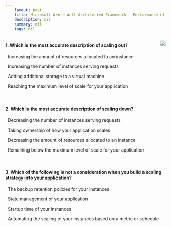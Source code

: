 ```yaml
---
    layout: post
    title: Microsoft Azure Well-Architected Framework - Performance efficiency - Use scaling up and scaling out in your architecture
    description: nil
    summary: nil
    tags: nil
---
```



 <a target="_blank" href="https://docs.microsoft.com/en-us/learn/modules/azure-well-architected-performance-efficiency/2-scaling-up-and-scaling-out/"><i class="fas fa-external-link-alt"></i> </a>
 <img align="right" src="https://docs.microsoft.com/en-us/learn/achievements/azure-well-architected-performance-efficiency.svg">
####  1. Which is the most accurate description of scaling out?


<i class='far fa-square'></i> &nbsp;&nbsp;Increasing the amount of resources allocated to an instance

<i class='fas fa-check-square' style='color: Dodgerblue;'></i> &nbsp;&nbsp;Increasing the number of instances serving requests

<i class='far fa-square'></i> &nbsp;&nbsp;Adding additional storage to a virtual machine

<i class='far fa-square'></i> &nbsp;&nbsp;Reaching the maximum level of scale for your application
<br />
<br />
<br />

####  2. Which is the most accurate description of scaling down?


<i class='far fa-square'></i> &nbsp;&nbsp;Decreasing the number of instances serving requests

<i class='far fa-square'></i> &nbsp;&nbsp;Taking ownership of how your application scales

<i class='fas fa-check-square' style='color: Dodgerblue;'></i> &nbsp;&nbsp;Decreasing the amount of resources allocated to an instance

<i class='far fa-square'></i> &nbsp;&nbsp;Remaining below the maximum level of scale for your application
<br />
<br />
<br />

####  3. Which of the following is not a consideration when you build a scaling strategy into your application?


<i class='fas fa-check-square' style='color: Dodgerblue;'></i> &nbsp;&nbsp;The backup retention policies for your instances

<i class='far fa-square'></i> &nbsp;&nbsp;State management of your application

<i class='far fa-square'></i> &nbsp;&nbsp;Startup time of your instances

<i class='far fa-square'></i> &nbsp;&nbsp;Automating the scaling of your instances based on a metric or schedule
<br />
<br />
<br />
